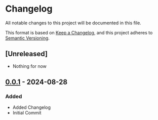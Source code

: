 # Changelog

All notable changes to this project will be documented in this file.

This format is based on [Keep a Changelog](https://keepachangelog.com/en/1.1.0/),
and this project adheres to [Semantic Versioning](https://semver.org/spec/v2.0.0.html).

## [Unreleased]

- Nothing for now

## [0.0.1] - 2024-08-28

### Added

- Added Changelog
- Initial Commit

[0.0.1]: https://github.com/Gageowago/dungeon-crawler-game/releases/tag/v0.0.1
